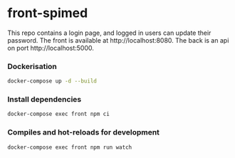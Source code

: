 # front-spimed

This repo contains a login page, and logged in users can update their password. The front is available at http://localhost:8080.
The back is an api on port http://localhost:5000.


### Dockerisation
```bash
docker-compose up -d --build
```

### Install dependencies
```bash
docker-compose exec front npm ci
```

### Compiles and hot-reloads for development
```bash
docker-compose exec front npm run watch
```
